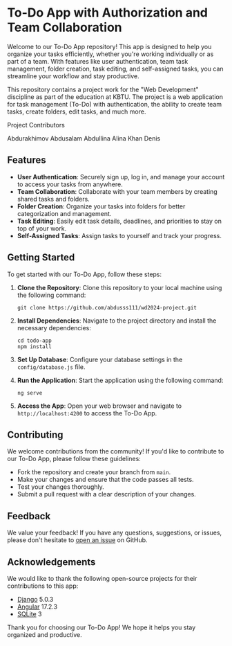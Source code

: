 # To-Do App with Authorization and Team Collaboration

Welcome to our To-Do App repository! This app is designed to help you organize your tasks efficiently, whether you're working individually or as part of a team. With features like user authentication, team task management, folder creation, task editing, and self-assigned tasks, you can streamline your workflow and stay productive.

This repository contains a project work for the "Web Development" discipline as part of the education at KBTU. The project is a web application for task management (To-Do) with authentication, the ability to create team tasks, create folders, edit tasks, and much more.

Project Contributors

Abdurakhimov Abdusalam
Abdullina Alina
Khan Denis

## Features

- **User Authentication**: Securely sign up, log in, and manage your account to access your tasks from anywhere.
- **Team Collaboration**: Collaborate with your team members by creating shared tasks and folders.
- **Folder Creation**: Organize your tasks into folders for better categorization and management.
- **Task Editing**: Easily edit task details, deadlines, and priorities to stay on top of your work.
- **Self-Assigned Tasks**: Assign tasks to yourself and track your progress.

## Getting Started

To get started with our To-Do App, follow these steps:

1. **Clone the Repository**: Clone this repository to your local machine using the following command:
   ```
   git clone https://github.com/abdusss111/wd2024-project.git
   ```

2. **Install Dependencies**: Navigate to the project directory and install the necessary dependencies:
   ```
   cd todo-app
   npm install
   ```

3. **Set Up Database**: Configure your database settings in the `config/database.js` file.

4. **Run the Application**: Start the application using the following command:
   ```
   ng serve
   ```

5. **Access the App**: Open your web browser and navigate to `http://localhost:4200` to access the To-Do App.

## Contributing

We welcome contributions from the community! If you'd like to contribute to our To-Do App, please follow these guidelines:

- Fork the repository and create your branch from `main`.
- Make your changes and ensure that the code passes all tests.
- Test your changes thoroughly.
- Submit a pull request with a clear description of your changes.

## Feedback

We value your feedback! If you have any questions, suggestions, or issues, please don't hesitate to [open an issue](https://github.com/your-username/todo-app/issues) on GitHub.

## Acknowledgements

We would like to thank the following open-source projects for their contributions to this app:

- [Django](https://www.djangoproject.com/) 5.0.3
- [Angular](https://angular.io/) 17.2.3
- [SQLite](https://www.sqlite.org/index.html) 3

Thank you for choosing our To-Do App! We hope it helps you stay organized and productive.
